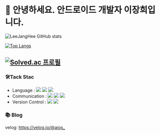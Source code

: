 # 👋 안녕하세요. 안드로이드 개발자 이장희입니다.


![LeeJangHee GitHub stats](https://github-readme-stats.vercel.app/api?username=LeeJangHee&show_icons=true&theme=vue-dark) 

[![Top Langs](https://github-readme-stats.vercel.app/api/top-langs/?username=LeeJanghee&layout=compact&theme=vue-dark&langs_count=4&hide=html)](https://github.com/anuraghazra/github-readme-stats)


[![Solved.ac 프로필](http://mazassumnida.wtf/api/v2/generate_badge?boj=sj90947)](https://solved.ac/sj90947)
---
### 🛠Tack Stac
- Language : <img src="https://img.shields.io/badge/-Kotlin-%237F52FF?style=flat-square&logo=kotlin&logoColor=white"/> <img src="https://img.shields.io/badge/-Java-%23007396?style=flat-square&logo=java&logoColor=white"/> <img src="https://img.shields.io/badge/-Python-%233776AB?style=flat-square&logo=python&logoColor=white"/>
- Communication : <img src="https://img.shields.io/badge/-Slack-%234A154B?style=flat-square&logo=slack&logoColor=white"/> <img src="https://img.shields.io/badge/-Jira-%230052CC?style=flat-square&logo=jira&logoColor=white"/> <img src="https://img.shields.io/badge/-Zeplin-%23FF9E0F?style=flat-square&logo=zeplin&logoColor=white"/>
- Version Control : <img src="https://img.shields.io/badge/-GitHub-%23181717?style=flat-square&logo=github&logoColor=white"/> <img src="https://img.shields.io/badge/-GitLab-%23FCA121?style=flat-square&logo=gitlab&logoColor=white"/>

### 📚 Blog
velog: <https://velog.io/@aios_>

